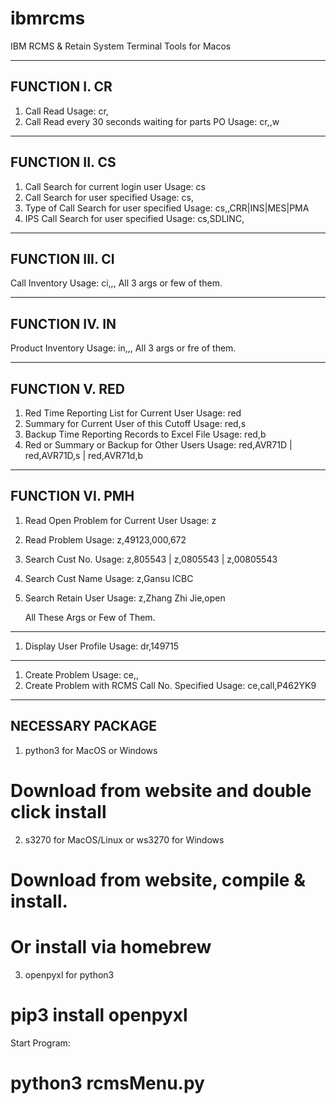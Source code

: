 # ibmrcms




IBM RCMS & Retain System Terminal Tools for Macos

---------------
FUNCTION I. CR
---------------
1. Call Read
    Usage:  cr,<Call No.>
2. Call Read every 30 seconds waiting for parts PO
    Usage:  cr,<Call No.>,w

---------------
FUNCTION II. CS
---------------
1. Call Search for current login user
    Usage: cs
2. Call Search for user specified
    Usage: cs,<Notes ID>
3. Type of Call Search for user specified
    Usage: cs,<Notes ID>,CRR|INS|MES|PMA
4. IPS Call Search for user specified
    Usage: cs,SDLINC,<Notes ID>

----------------
FUNCTION III. CI
----------------
Call Inventory
    Usage: ci,<Cust No.>,<Machine SN>,<Machine Type>
    All 3 args or few of them.

---------------
FUNCTION IV. IN
---------------
Product Inventory
    Usage: in,<Machine Type>,<Machine SN>,<Cust No.>
    All 3 args or fre of them.

---------------
FUNCTION V. RED
---------------
1. Red Time Reporting List for Current User
    Usage: red
2. Summary for Current User of this Cutoff
    Usage: red,s
3. Backup Time Reporting Records to Excel File
    Usage: red,b
4. Red or Summary or Backup for Other Users
    Usage: red,AVR71D | red,AVR71D,s | red,AVR71d,b


----------------
FUNCTION VI. PMH
----------------
1. Read Open Problem for Current User
    Usage: z
2. Read Problem
    Usage: z,49123,000,672
3. Search Cust No.
    Usage: z,805543 | z,0805543 | z,00805543
4. Search Cust Name
    Usage: z,Gansu ICBC
5. Search Retain User
    Usage: z,Zhang Zhi Jie,open

    All These Args or Few of Them.
-------------------------------
1. Display User Profile
    Usage: dr,149715
    <Only Support Retain ID>

-------------------------------
1. Create Problem
    Usage: ce,<Machine Type>,<Machine SN>
2. Create Problem with RCMS Call No. Specified
    Usage: ce,call,P462YK9
    <Not supported yet.>

-----------------
NECESSARY PACKAGE
-----------------
1. python3 for MacOS or Windows
# Download from website and double click install

2. s3270 for MacOS/Linux or ws3270 for Windows
# Download from website, compile & install.
# Or install via homebrew

3. openpyxl for python3
# pip3 install openpyxl

Start Program:
# python3 rcmsMenu.py



